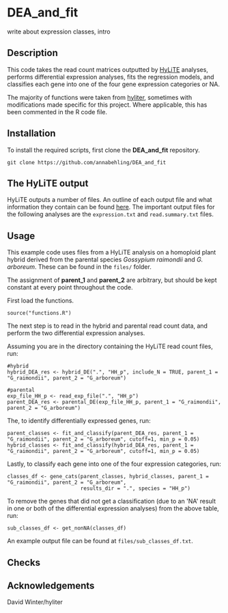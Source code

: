 # DEA_and_fit

write about expression classes, intro

## Description

This code takes the read count matrices outputted by [HyLiTE](https://hylite.sourceforge.io/) analyses, performs differential expression analyses, fits the regression models, and classifies each gene into one of the four gene expression categories or NA.

The majority of functions were taken from [hyliter](https://github.com/dwinter/hyliter), sometimes with modifications made specific for this project. Where applicable, this has been commented in the R code file.

## Installation

To install the required scripts, first clone the **DEA_and_fit** repository.
```
git clone https://github.com/annabehling/DEA_and_fit
```

## The HyLiTE output

HyLiTE outputs a number of files. An outline of each output file and what information they contain can be found [here](https://hylite.sourceforge.io/outformat.html#outformat "HyLiTE output formats").
The important output files for the following analyses are the `expression.txt` and `read.summary.txt` files.

## Usage

This example code uses files from a HyLiTE analysis on a homoploid plant hybrid derived from the parental species *Gossypium raimondii* and *G. arboreum*. These can be found in the `files/` folder.

The assignment of **parent_1** and **parent_2** are arbitrary, but should be kept constant at every point throughout the code.

First load the functions.
```{r}
source("functions.R")
```

The next step is to read in the hybrid and parental read count data, and perform the two differential expression analyses.

Assuming you are in the directory containing the HyLiTE read count files, run:
```{r}
#hybrid
hybrid_DEA_res <- hybrid_DE(".", "HH_p", include_N = TRUE, parent_1 = "G_raimondii", parent_2 = "G_arboreum")

#parental
exp_file_HH_p <- read_exp_file(".", "HH_p")
parent_DEA_res <- parental_DE(exp_file_HH_p, parent_1 = "G_raimondii", parent_2 = "G_arboreum")
```

The, to identify differentially expressed genes, run:
```{r}
parent_classes <- fit_and_classify(parent_DEA_res, parent_1 = "G_raimondii", parent_2 = "G_arboreum", cutoff=1, min_p = 0.05)
hybrid_classes <- fit_and_classify(hybrid_DEA_res, parent_1 = "G_raimondii", parent_2 = "G_arboreum", cutoff=1, min_p = 0.05)
```

Lastly, to classify each gene into one of the four expression categories, run:
```{r}
classes_df <- gene_cats(parent_classes, hybrid_classes, parent_1 = "G_raimondii", parent_2 = "G_arboreum", 
                        results_dir = ".", species = "HH_p")
```

To remove the genes that did not get a classification (due to an 'NA' result in one or both of the differential expression analyses) from the above table, run:
```{r}
sub_classes_df <- get_nonNA(classes_df)
```

An example output file can be found at `files/sub_classes_df.txt`.

## Checks

## Acknowledgements

David Winter/hyliter
